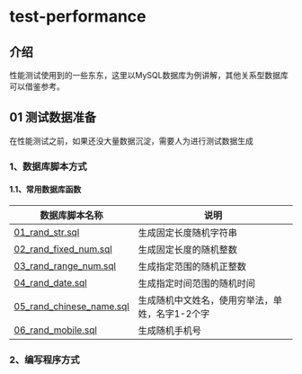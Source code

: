 # test-performance

## 介绍
性能测试使用到的一些东东，这里以MySQL数据库为例讲解，其他关系型数据库可以借鉴参考。

## 01 测试数据准备
<pre>在性能测试之前，如果还没大量数据沉淀，需要人为进行测试数据生成</pre>
### 1、数据库脚本方式

#### 1.1、常用数据库函数
| 数据库脚本名称 | 说明 |
| ------------ | ------------ |
| [01_rand_str.sql](01_测试数据准备/01_数据库随机类函数/01_rand_str.sql) | 生成固定长度随机字符串 |
| [02_rand_fixed_num.sql](01_测试数据准备/01_数据库随机类函数/02_rand_fixed_num.sql) | 生成固定长度的随机整数 |
| [03_rand_range_num.sql](01_测试数据准备/01_数据库随机类函数/03_rand_range_num.sql) | 生成指定范围的随机正整数 |
| [04_rand_date.sql](01_测试数据准备\01_数据库随机类函数\04_rand_date.sql) | 生成指定时间范围的随机时间 |
| [05_rand_chinese_name.sql](01_测试数据准备/01_数据库随机类函数/05_rand_chinese_name.sql) | 生成随机中文姓名，使用穷举法，单姓，名字1-2个字 |
| [06_rand_mobile.sql](01_测试数据准备/01_数据库随机类函数/06_rand_mobile.sql) | 生成随机手机号 |
### 2、编写程序方式
